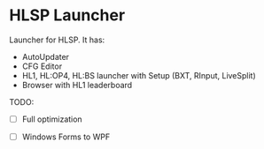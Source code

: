 # HLSP Launcher

Launcher for HLSP. It has:

* AutoUpdater
* CFG Editor
* HL1, HL:OP4, HL:BS launcher with Setup (BXT, RInput, LiveSplit)
* Browser with HL1 leaderboard

TODO:

 - [ ] Full optimization
 - [ ] Windows Forms to WPF

